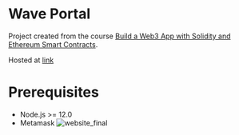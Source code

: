 # Wave Portal
Project created from the course [Build a Web3 App with Solidity and Ethereum Smart Contracts](https://buildspace.so/solidity).

Hosted at [link](link.com)

# Prerequisites
- Node.js >= 12.0
- Metamask
![website_final](https://user-images.githubusercontent.com/37080369/141479989-bf126e11-6fc3-461c-a789-5ae816026493.png)
